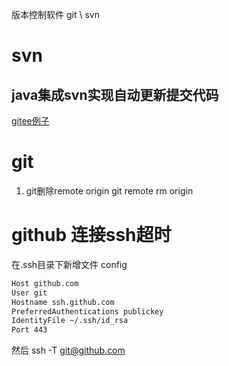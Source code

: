 版本控制软件 git \ svn
# svn
## java集成svn实现自动更新提交代码
[gitee例子](https://gitee.com/shenshuxin01/first_-spring-boot_-demo/tree/master/SVNKit_API_Demo)

# git
1. git删除remote origin
git remote rm origin

# github 连接ssh超时
在.ssh目录下新增文件 config
```sh
Host github.com
User git
Hostname ssh.github.com
PreferredAuthentications publickey
IdentityFile ~/.ssh/id_rsa
Port 443
```
然后 ssh -T git@github.com
